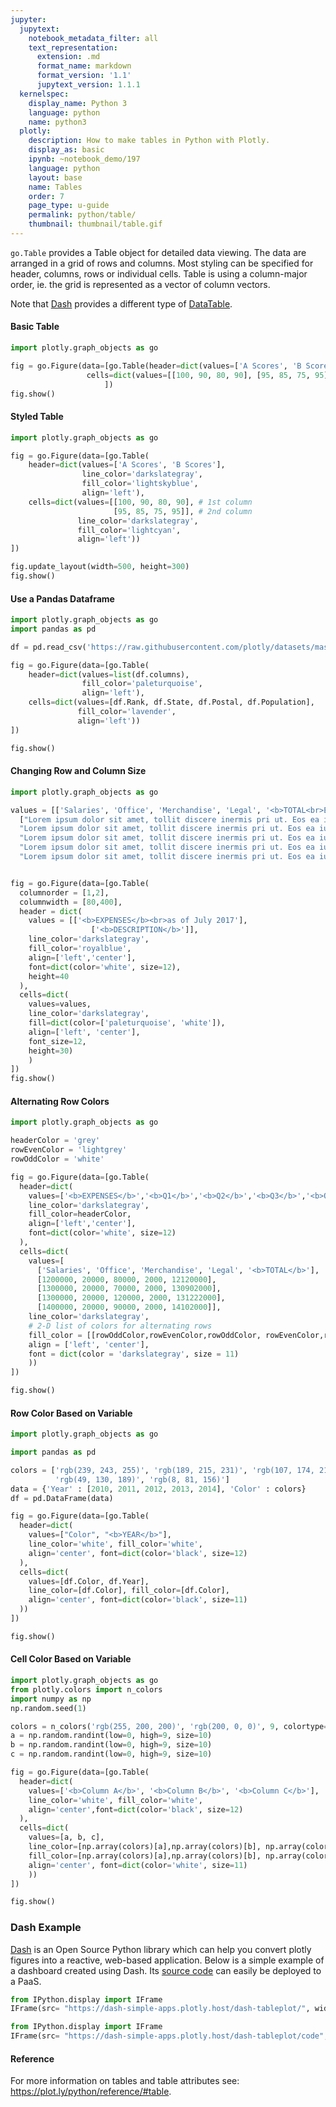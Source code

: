```yaml
---
jupyter:
  jupytext:
    notebook_metadata_filter: all
    text_representation:
      extension: .md
      format_name: markdown
      format_version: '1.1'
      jupytext_version: 1.1.1
  kernelspec:
    display_name: Python 3
    language: python
    name: python3
  plotly:
    description: How to make tables in Python with Plotly.
    display_as: basic
    ipynb: ~notebook_demo/197
    language: python
    layout: base
    name: Tables
    order: 7
    page_type: u-guide
    permalink: python/table/
    thumbnail: thumbnail/table.gif
---
```


`go.Table` provides a Table object for detailed data viewing. The data are arranged in
a grid of rows and columns. Most styling can be specified for header, columns, rows or individual cells. Table is using a column-major order, ie. the grid is represented as a vector of column vectors.

Note that [Dash](https://dash.plot.ly/) provides a different type of [DataTable](https://dash.plot.ly/datatable).

#### Basic Table

```python
import plotly.graph_objects as go

fig = go.Figure(data=[go.Table(header=dict(values=['A Scores', 'B Scores']),
                 cells=dict(values=[[100, 90, 80, 90], [95, 85, 75, 95]]))
                     ])
fig.show()
```

#### Styled Table

```python
import plotly.graph_objects as go

fig = go.Figure(data=[go.Table(
    header=dict(values=['A Scores', 'B Scores'],
                line_color='darkslategray',
                fill_color='lightskyblue',
                align='left'),
    cells=dict(values=[[100, 90, 80, 90], # 1st column
                       [95, 85, 75, 95]], # 2nd column
               line_color='darkslategray',
               fill_color='lightcyan',
               align='left'))
])

fig.update_layout(width=500, height=300)
fig.show()
```

#### Use a Pandas Dataframe

```python
import plotly.graph_objects as go
import pandas as pd

df = pd.read_csv('https://raw.githubusercontent.com/plotly/datasets/master/2014_usa_states.csv')

fig = go.Figure(data=[go.Table(
    header=dict(values=list(df.columns),
                fill_color='paleturquoise',
                align='left'),
    cells=dict(values=[df.Rank, df.State, df.Postal, df.Population],
               fill_color='lavender',
               align='left'))
])

fig.show()
```

#### Changing Row and Column Size

```python
import plotly.graph_objects as go

values = [['Salaries', 'Office', 'Merchandise', 'Legal', '<b>TOTAL<br>EXPENSES</b>'], #1st col
  ["Lorem ipsum dolor sit amet, tollit discere inermis pri ut. Eos ea iusto timeam, an prima laboramus vim. Id usu aeterno adversarium, summo mollis timeam vel ad",
  "Lorem ipsum dolor sit amet, tollit discere inermis pri ut. Eos ea iusto timeam, an prima laboramus vim. Id usu aeterno adversarium, summo mollis timeam vel ad",
  "Lorem ipsum dolor sit amet, tollit discere inermis pri ut. Eos ea iusto timeam, an prima laboramus vim. Id usu aeterno adversarium, summo mollis timeam vel ad",
  "Lorem ipsum dolor sit amet, tollit discere inermis pri ut. Eos ea iusto timeam, an prima laboramus vim. Id usu aeterno adversarium, summo mollis timeam vel ad",
  "Lorem ipsum dolor sit amet, tollit discere inermis pri ut. Eos ea iusto timeam, an prima laboramus vim. Id usu aeterno adversarium, summo mollis timeam vel ad"]]


fig = go.Figure(data=[go.Table(
  columnorder = [1,2],
  columnwidth = [80,400],
  header = dict(
    values = [['<b>EXPENSES</b><br>as of July 2017'],
                  ['<b>DESCRIPTION</b>']],
    line_color='darkslategray',
    fill_color='royalblue',
    align=['left','center'],
    font=dict(color='white', size=12),
    height=40
  ),
  cells=dict(
    values=values,
    line_color='darkslategray',
    fill=dict(color=['paleturquoise', 'white']),
    align=['left', 'center'],
    font_size=12,
    height=30)
    )
])
fig.show()
```

#### Alternating Row Colors

```python
import plotly.graph_objects as go

headerColor = 'grey'
rowEvenColor = 'lightgrey'
rowOddColor = 'white'

fig = go.Figure(data=[go.Table(
  header=dict(
    values=['<b>EXPENSES</b>','<b>Q1</b>','<b>Q2</b>','<b>Q3</b>','<b>Q4</b>'],
    line_color='darkslategray',
    fill_color=headerColor,
    align=['left','center'],
    font=dict(color='white', size=12)
  ),
  cells=dict(
    values=[
      ['Salaries', 'Office', 'Merchandise', 'Legal', '<b>TOTAL</b>'],
      [1200000, 20000, 80000, 2000, 12120000],
      [1300000, 20000, 70000, 2000, 130902000],
      [1300000, 20000, 120000, 2000, 131222000],
      [1400000, 20000, 90000, 2000, 14102000]],
    line_color='darkslategray',
    # 2-D list of colors for alternating rows
    fill_color = [[rowOddColor,rowEvenColor,rowOddColor, rowEvenColor,rowOddColor]*5],
    align = ['left', 'center'],
    font = dict(color = 'darkslategray', size = 11)
    ))
])

fig.show()
```

#### Row Color Based on Variable

```python
import plotly.graph_objects as go

import pandas as pd

colors = ['rgb(239, 243, 255)', 'rgb(189, 215, 231)', 'rgb(107, 174, 214)',
          'rgb(49, 130, 189)', 'rgb(8, 81, 156)']
data = {'Year' : [2010, 2011, 2012, 2013, 2014], 'Color' : colors}
df = pd.DataFrame(data)

fig = go.Figure(data=[go.Table(
  header=dict(
    values=["Color", "<b>YEAR</b>"],
    line_color='white', fill_color='white',
    align='center', font=dict(color='black', size=12)
  ),
  cells=dict(
    values=[df.Color, df.Year],
    line_color=[df.Color], fill_color=[df.Color],
    align='center', font=dict(color='black', size=11)
  ))
])

fig.show()
```

#### Cell Color Based on Variable

```python
import plotly.graph_objects as go
from plotly.colors import n_colors
import numpy as np
np.random.seed(1)

colors = n_colors('rgb(255, 200, 200)', 'rgb(200, 0, 0)', 9, colortype='rgb')
a = np.random.randint(low=0, high=9, size=10)
b = np.random.randint(low=0, high=9, size=10)
c = np.random.randint(low=0, high=9, size=10)

fig = go.Figure(data=[go.Table(
  header=dict(
    values=['<b>Column A</b>', '<b>Column B</b>', '<b>Column C</b>'],
    line_color='white', fill_color='white',
    align='center',font=dict(color='black', size=12)
  ),
  cells=dict(
    values=[a, b, c],
    line_color=[np.array(colors)[a],np.array(colors)[b], np.array(colors)[c]],
    fill_color=[np.array(colors)[a],np.array(colors)[b], np.array(colors)[c]],
    align='center', font=dict(color='white', size=11)
    ))
])

fig.show()
```

### Dash Example


[Dash](https://plot.ly/products/dash/) is an Open Source Python library which can help you convert plotly figures into a reactive, web-based application. Below is a simple example of a dashboard created using Dash. Its [source code](https://github.com/plotly/simple-example-chart-apps/tree/master/dash-tableplot) can easily be deployed to a PaaS.

```python
from IPython.display import IFrame
IFrame(src= "https://dash-simple-apps.plotly.host/dash-tableplot/", width="100%", height="850px", frameBorder="0")
```

```python
from IPython.display import IFrame
IFrame(src= "https://dash-simple-apps.plotly.host/dash-tableplot/code", width="100%", height=500, frameBorder="0")
```

#### Reference
For more information on tables and table attributes see: https://plot.ly/python/reference/#table.

